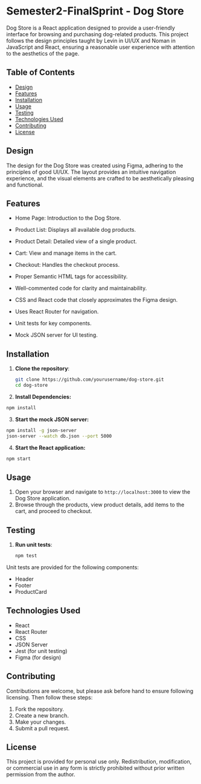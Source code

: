 # Semester2-FinalSprint - Dog Store


Dog Store is a React application designed to provide a user-friendly interface for browsing and purchasing dog-related products. This project follows the design principles taught by Levin in UI/UX and Noman in JavaScript and React, ensuring a reasonable user experience with attention to the aesthetics of the page.

## Table of Contents

- [Design](#design)
- [Features](#features)
- [Installation](#installation)
- [Usage](#usage)
- [Testing](#testing)
- [Technologies Used](#technologies-used)
- [Contributing](#contributing)
- [License](#license)

## Design

The design for the Dog Store was created using Figma, adhering to the principles of good UI/UX. The layout provides an intuitive navigation experience, and the visual elements are crafted to be aesthetically pleasing and functional.

## Features
- Home Page: Introduction to the Dog Store.
- Product List: Displays all available dog products.
- Product Detail: Detailed view of a single product.
- Cart: View and manage items in the cart.
- Checkout: Handles the checkout process.

- Proper Semantic HTML tags for accessibility.
- Well-commented code for clarity and maintainability.
- CSS and React code that closely approximates the Figma design.
- Uses React Router for navigation.
- Unit tests for key components.
- Mock JSON server for UI testing.

## Installation

1. **Clone the repository**:
   ```bash
   git clone https://github.com/yourusername/dog-store.git
   cd dog-store
   ```
2. **Install Dependencies:** 
```bash
npm install
```

3. **Start the mock JSON server:**
```bash
npm install -g json-server
json-server --watch db.json --port 5000
```

4. **Start the React application:**
```bash
npm start
```

## Usage

1. Open your browser and navigate to `http://localhost:3000` to view the Dog Store application.
2. Browse through the products, view product details, add items to the cart, and proceed to checkout.

## Testing
1. **Run unit tests**:
   ```bash
   npm test

Unit tests are provided for the following components:
- Header
- Footer
- ProductCard

## Technologies Used
- React
- React Router
- CSS
- JSON Server
- Jest (for unit testing)
- Figma (for design)

## Contributing
Contributions are welcome, but please ask before hand to ensure following licensing.
Then follow these steps:

1. Fork the repository.
2. Create a new branch.
3. Make your changes.
4. Submit a pull request.

## License
This project is provided for personal use only. Redistribution, modification, or commercial use in any form is strictly prohibited without prior written permission from the author.
